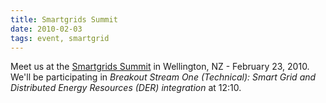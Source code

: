```yaml
---
title: Smartgrids Summit
date: 2010-02-03
tags: event, smartgrid
---
```

Meet us at the [Smartgrids Summit](http://www.conferenz.co.nz/conferences/smart-grids-summit)
in Wellington, NZ - February 23, 2010. We'll be participating in
*Breakout Stream One (Technical): Smart Grid and Distributed Energy Resources (DER) integration*
at 12:10.
